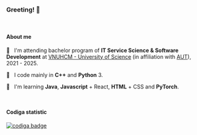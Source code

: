 ### Greeting! 👋

&nbsp;

#### About me
🏫 &nbsp; I'm attending bachelor program of **IT Service Science & Software Development** at [VNUHCM - University of Science](https://en.hcmus.edu.vn/) (in affiliation with [AUT](https://www.aut.ac.nz/)), 2021 - 2025.

🦾 &nbsp; I code mainly in **C++** and **Python** 3.

🌱 &nbsp; I'm learning **Java**, **Javascript** + React, **HTML** + CSS and **PyTorch**.

&nbsp;

#### Codiga statistic
<a href="https://app.codiga.io/public/user/github/itsdmd">
	<img src="https://api.codiga.io/public/badge/user/github/itsdmd?style=dark" alt="codiga badge" />
</a>
